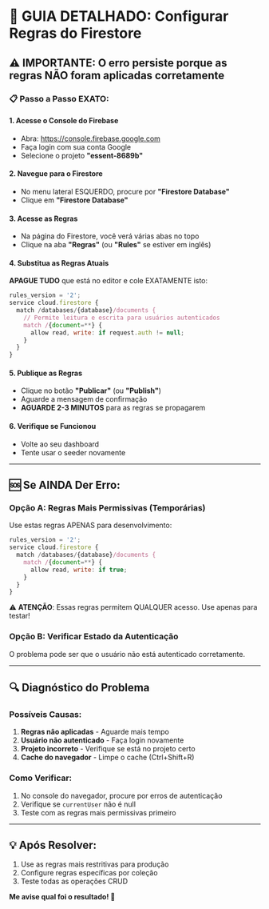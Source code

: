 # 🔧 GUIA DETALHADO: Configurar Regras do Firestore

## ⚠️ IMPORTANTE: O erro persiste porque as regras NÃO foram aplicadas corretamente

### 📋 Passo a Passo EXATO:

#### 1. Acesse o Console do Firebase
- Abra: https://console.firebase.google.com
- Faça login com sua conta Google
- Selecione o projeto **"essent-8689b"**

#### 2. Navegue para o Firestore
- No menu lateral ESQUERDO, procure por **"Firestore Database"**
- Clique em **"Firestore Database"**

#### 3. Acesse as Regras
- Na página do Firestore, você verá várias abas no topo
- Clique na aba **"Regras"** (ou **"Rules"** se estiver em inglês)

#### 4. Substitua as Regras Atuais
**APAGUE TUDO** que está no editor e cole EXATAMENTE isto:

```javascript
rules_version = '2';
service cloud.firestore {
  match /databases/{database}/documents {
    // Permite leitura e escrita para usuários autenticados
    match /{document=**} {
      allow read, write: if request.auth != null;
    }
  }
}
```

#### 5. Publique as Regras
- Clique no botão **"Publicar"** (ou **"Publish"**)
- Aguarde a mensagem de confirmação
- **AGUARDE 2-3 MINUTOS** para as regras se propagarem

#### 6. Verifique se Funcionou
- Volte ao seu dashboard
- Tente usar o seeder novamente

---

## 🆘 Se AINDA Der Erro:

### Opção A: Regras Mais Permissivas (Temporárias)
Use estas regras APENAS para desenvolvimento:

```javascript
rules_version = '2';
service cloud.firestore {
  match /databases/{database}/documents {
    match /{document=**} {
      allow read, write: if true;
    }
  }
}
```

⚠️ **ATENÇÃO**: Essas regras permitem QUALQUER acesso. Use apenas para testar!

### Opção B: Verificar Estado da Autenticação
O problema pode ser que o usuário não está autenticado corretamente.

---

## 🔍 Diagnóstico do Problema

### Possíveis Causas:
1. **Regras não aplicadas** - Aguarde mais tempo
2. **Usuário não autenticado** - Faça login novamente
3. **Projeto incorreto** - Verifique se está no projeto certo
4. **Cache do navegador** - Limpe o cache (Ctrl+Shift+R)

### Como Verificar:
1. No console do navegador, procure por erros de autenticação
2. Verifique se `currentUser` não é null
3. Teste com as regras mais permissivas primeiro

---

## 💡 Após Resolver:
1. Use as regras mais restritivas para produção
2. Configure regras específicas por coleção
3. Teste todas as operações CRUD

**Me avise qual foi o resultado! 🚀**
